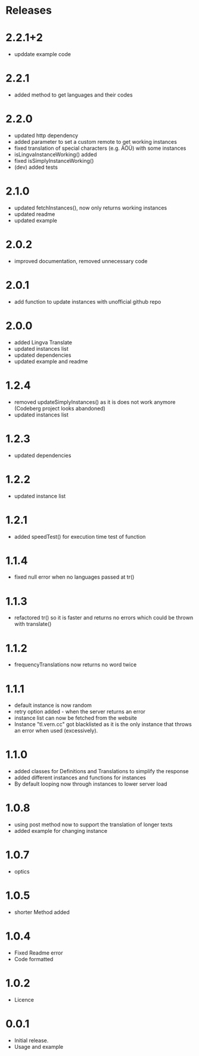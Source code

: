 # Releases

# 2.2.1+2
- upddate example code

# 2.2.1
- added method to get languages and their codes

# 2.2.0
- updated http dependency
- added parameter to set a custom remote to get working instances
- fixed translation of special characters (e.g. ÄÖÜ) with some instances
- isLingvaInstanceWorking() added
- fixed isSimplyInstanceWorking()
- (dev) added tests

# 2.1.0
- updated fetchInstances(), now only returns working instances
- updated readme
- updated example


# 2.0.2
- improved documentation, removed unnecessary code

# 2.0.1
- add function to update instances with unofficial github repo

# 2.0.0
- added Lingva Translate
- updated instances list
- updated dependencies
- updated example and readme

# 1.2.4
- removed updateSimplyInstances() as it is does not work anymore (Codeberg project looks abandoned)
- updated instances list

# 1.2.3
- updated dependencies

# 1.2.2
- updated instance list

# 1.2.1
- added speedTest() for execution time test of function

# 1.1.4
- fixed null error when no languages passed at tr()

# 1.1.3
- refactored tr() so it is faster and returns no errors which could be thrown with translate()

# 1.1.2
- frequencyTranslations now returns no word twice

# 1.1.1
- default instance is now random
- retry option added - when the server returns an error
- instance list can now be fetched from the website
- Instance "tl.vern.cc" got blacklisted as it is the only instance that throws an error when used (excessively).

# 1.1.0
- added classes for Definitions and Translations to simplify the response
- added different instances and functions for instances
- By default looping now through instances to lower server load

# 1.0.8
- using post method now to support the translation of longer texts
- added example for changing instance 

# 1.0.7
- optics

# 1.0.5
- shorter Method added

# 1.0.4
- Fixed Readme error
- Code formatted

# 1.0.2
- Licence

# 0.0.1
- Initial release.
- Usage and example
